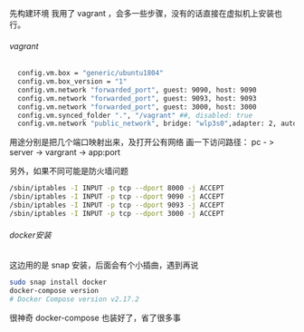 
先构建环境 我用了 vagrant ，会多一些步骤，没有的话直接在虚拟机上安装也行。

###### vagrant
~~~bash
  config.vm.box = "generic/ubuntu1804"
  config.vm.box_version = "1"
  config.vm.network "forwarded_port", guest: 9090, host: 9090
  config.vm.network "forwarded_port", guest: 9093, host: 9093
  config.vm.network "forwarded_port", guest: 3000, host: 3000
  config.vm.synced_folder ".", "/vagrant" ##, disabled: true
  config.vm.network "public_network", bridge: "wlp3s0",adapter: 2, auto_config: false
~~~

用途分别是把几个端口映射出来，及打开公有网络
画一下访问路径：
pc - > server -> vargrant -> app:port

另外，如果不同可能是防火墙问题


```bash
/sbin/iptables -I INPUT -p tcp --dport 8000 -j ACCEPT
/sbin/iptables -I INPUT -p tcp --dport 9090 -j ACCEPT
/sbin/iptables -I INPUT -p tcp --dport 9093 -j ACCEPT
/sbin/iptables -I INPUT -p tcp --dport 3000 -j ACCEPT
```



###### docker安装

这边用的是 snap 安装，后面会有个小插曲，遇到再说

```bash
sudo snap install docker
docker-compose version
# Docker Compose version v2.17.2
```
很神奇 docker-compose 也装好了，省了很多事



